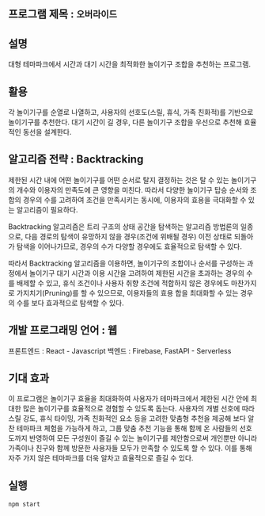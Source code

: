 ## 프로그램 제목 : `오버라이드`

## 설명
대형 테마파크에서 시간과 대기 시간을 최적화한 놀이기구 조합을 추천하는 프로그램.

## 활용
각 놀이기구를 순열로 나열하고, 사용자의 선호도(스릴, 휴식, 가족 친화적)를 기반으로 놀이기구를 추천한다. 대기 시간이 길 경우, 다른 놀이기구 조합을 우선으로 추천해 효율적인 동선을 설계한다.

## 알고리즘 전략 : Backtracking

제한된 시간 내에 어떤 놀이기구를 어떤 순서로 탈지 결정하는 것은 탈 수 있는 놀이기구의 개수와 이용자의 만족도에 큰 영향을 미친다. 따라서 다양한 놀이기구 탑승 순서와 조합의 경우의 수를 고려하여 조건을 만족시키는 동시에, 이용자의 효용을 극대화할 수 있는 알고리즘이 필요하다.

Backtracking 알고리즘은 트리 구조의 상태 공간을 탐색하는 알고리즘 방법론의 일종으로, 다음 경로의 탐색이 유망하지 않을 경우(조건에 위배될 경우) 이전 상태로 되돌아가 탐색을 이어나가므로, 경우의 수가 다양할 경우에도 효율적으로 탐색할 수 있다.

따라서 Backtracking 알고리즘을 이용하면, 놀이기구의 조합이나 순서를 구성하는 과정에서 놀이기구 대기 시간과 이용 시간을 고려하여 제한된 시간을 초과하는 경우의 수를 배제할 수 있고, 휴식 조건이나 사용자 취향 조건에 적합하지 않은 경우에도 마찬가지로 가지치기(Pruning)를 할 수 있으므로, 이용자들의 효용 합을 최대화할 수 있는 경우의 수를 보다 효과적으로 탐색할 수 있다.

## 개발 프로그래밍 언어 : 웹 
프론트엔드 : React - Javascript
백엔드 : Firebase, FastAPI - Serverless

## 기대 효과
이 프로그램은 놀이기구 효율을 최대화하여 사용자가 테마파크에서 제한된 시간 안에 최대한 많은 놀이기구를 효율적으로 경험할 수 있도록 돕는다. 사용자의 개별 선호에 따라 스릴 강도, 휴식 타이밍, 가족 친화적인 요소 등을 고려한 맞춤형 추천을 제공해 보다 알찬 테마파크 체험을 가능하게 하고, 그룹 맞춤 추천 기능을 통해 함께 온 사람들의 선호도까지 반영하여 모든 구성원이 즐길 수 있는 놀이기구를 제안함으로써 개인뿐만 아니라 가족이나 친구와 함께 방문한 사용자들 모두가 만족할 수 있도록 할 수 있다. 이를 통해 자주 가지 않은 테마파크를 더욱 알차고 효율적으로 즐길 수 있다.

## 실행
`npm start`